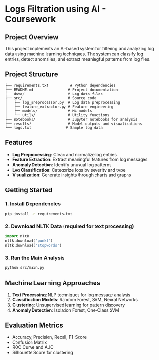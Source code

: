 # Logs Filtration using AI - Coursework

## Project Overview
This project implements an AI-based system for filtering and analyzing log data using machine learning techniques. The system can classify log entries, detect anomalies, and extract meaningful patterns from log files.

## Project Structure
```
├── requirements.txt          # Python dependencies
├── README.md                # Project documentation
├── data/                    # Log data files
├── src/                     # Source code
│   ├── log_preprocessor.py  # Log data preprocessing
│   ├── feature_extractor.py # Feature engineering
│   ├── models/              # ML models
│   └── utils/               # Utility functions
├── notebooks/               # Jupyter notebooks for analysis
├── results/                 # Model outputs and visualizations
└── logs.txt                # Sample log data
```

## Features
- **Log Preprocessing**: Clean and normalize log entries
- **Feature Extraction**: Extract meaningful features from log messages
- **Anomaly Detection**: Identify unusual log patterns
- **Log Classification**: Categorize logs by severity and type
- **Visualization**: Generate insights through charts and graphs

## Getting Started

### 1. Install Dependencies
```bash
pip install -r requirements.txt
```

### 2. Download NLTK Data (required for text processing)
```python
import nltk
nltk.download('punkt')
nltk.download('stopwords')
```

### 3. Run the Main Analysis
```bash
python src/main.py
```

## Machine Learning Approaches
1. **Text Processing**: NLP techniques for log message analysis
2. **Classification Models**: Random Forest, SVM, Neural Networks
3. **Clustering**: Unsupervised learning for pattern discovery
4. **Anomaly Detection**: Isolation Forest, One-Class SVM

## Evaluation Metrics
- Accuracy, Precision, Recall, F1-Score
- Confusion Matrix
- ROC Curve and AUC
- Silhouette Score for clustering 